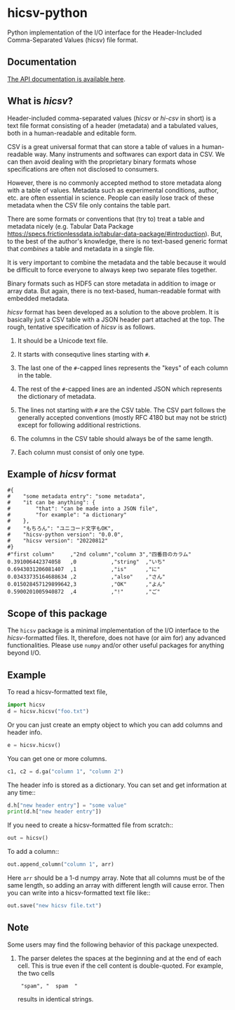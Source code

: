 # hicsv-python
Python implementation of the I/O interface for the Header-Included Comma-Separated Values (hicsv) file format. 

## Documentation
[The API documentation is available here](https://shntrnkgw.github.io/hicsv/). 

## What is *hicsv*?
Header-included comma-separated values (*hicsv* or *hi-csv* in short)
is a text file format consisting of a header (metadata) 
and a tabulated values, both in a human-readable and editable form. 

CSV is a great universal format that can store a table of values 
in a human-readable way. 
Many instruments and softwares can export data in CSV. 
We can then avoid dealing with the proprietary binary formats 
whose specifications are often not disclosed to consumers. 

However, there is no commonly accepted method to store metadata
along with a table of values. 
Metadata such as experimental conditions, author, etc. 
are often essential in science. 
People can easily lose track of these metadata when the CSV file
only contains the table part. 

There are some formats or conventions that (try to) treat a table 
and metadata nicely (e.g. Tabular Data Package
https://specs.frictionlessdata.io/tabular-data-package/#introduction). 
But, to the best of the author's knowledge, there is no text-based 
generic format that *combines* a table and metadata in a single file. 

It is very important to combine the metadata and the table 
because it would be difficult to force everyone to 
always keep two separate files together. 

Binary formats such as HDF5 can store metadata in addition to 
image or array data. But again, there is no text-based, 
human-readable format with embedded metadata. 

*hicsv* format has been developed as a solution to the above problem. 
It is basically just a CSV table with a JSON header part attached 
at the top. The rough, tentative specification of *hicsv* is as follows. 

1. It should be a Unicode text file. 

2. It starts with consequtive lines starting with ``#``. 

3. The last one of the ``#``-capped lines represents the "keys" of each column 
   in the table. 

4. The rest of the ``#``-capped lines are an indented JSON which represents
   the dictionary of metadata. 

5. The lines not starting with ``#`` are the CSV table. 
   The CSV part follows the generally accepted conventions
   (mostly RFC 4180 but may not be strict)
   except for following additional restrictions. 

6. The columns in the CSV table should always be of the same length. 

7. Each column must consist of only one type. 

## Example of *hicsv* format

```
#{
#    "some metadata entry": "some metadata",
#    "it can be anything": {
#        "that": "can be made into a JSON file",
#        "for example": "a dictionary"
#    },
#    "もちろん": "ユニコード文字もOK",
#    "hicsv-python version": "0.0.0",
#    "hicsv version": "20220812"
#}
#"first column"     ,"2nd column","column 3","四番目のカラム"
0.391006442374058   ,0           ,"string"  ,"いち"     
0.6943031206081407  ,1           ,"is"      ,"に"      
0.03433735164688634 ,2           ,"also"    ,"さん"     
0.015028457129899642,3           ,"OK"      ,"よん"     
0.5900201005940872  ,4           ,"!"       ,"ご"      
```

## Scope of this package

The ``hicsv`` package is a minimal implementation of the I/O interface 
to the *hicsv*-formatted files. 
It, therefore, does not have (or aim for) any advanced functionalities. 
Please use ``numpy`` and/or other useful packages for anything beyond I/O. 

## Example

To read a hicsv-formatted text file,
```python
import hicsv
d = hicsv.hicsv("foo.txt")
```
Or you can just create an empty object to which 
you can add columns and header info. 
```python
e = hicsv.hicsv()
```
You can get one or more columns. 
```python
c1, c2 = d.ga("column 1", "column 2")
```

The header info is stored as a dictionary. 
You can set and get information at any time::
```python
d.h["new header entry"] = "some value"
print(d.h["new header entry"])
```
If you need to create a hicsv-formatted file from scratch::
```python
out = hicsv()
```
To add a column::
```python
out.append_column("column 1", arr)
```

Here ``arr`` should be a 1-d numpy array. 
Note that all columns must be of the same length, 
so adding an array with different length will cause error. 
Then you can write into a hicsv-formatted text file like::

```python
out.save("new hicsv file.txt")
```

## Note
Some users may find the following behavior of this package unexpected. 

1. The parser deletes the spaces at the beginning and at the end of each cell. 
   This is true even if the cell content is double-quoted. 
   For example, the two cells

        "spam", "  spam  "

   results in identical strings. 
